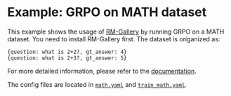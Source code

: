 # Example: GRPO on MATH dataset

This example shows the usage of [RM-Gallery](https://github.com/modelscope/RM-Gallery/) by running GRPO on a MATH dataset. You need to install RM-Gallery first.
The dataset is origanized as:

```jsonl
{question: what is 2+2?, gt_answer: 4}
{question: what is 2+3?, gt_answer: 5}
```


For more detailed information, please refer to the [documentation](../../docs/sphinx_doc/source/tutorial/example_reasoning_basic.md).

The config files are located in [`math.yaml`](math.yaml) and [`train_math.yaml`](train_math.yaml).
